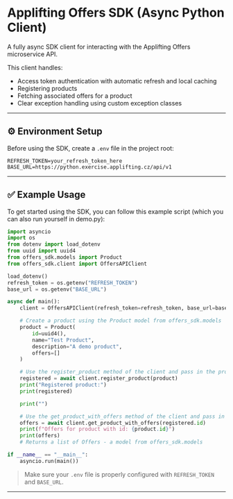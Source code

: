 # Applifting Offers SDK (Async Python Client)

A fully async SDK client for interacting with the Applifting Offers microservice API.

This client handles:
- Access token authentication with automatic refresh and local caching
- Registering products
- Fetching associated offers for a product
- Clear exception handling using custom exception classes

---

## ⚙️ Environment Setup

Before using the SDK, create a `.env` file in the project root:

```env
REFRESH_TOKEN=your_refresh_token_here
BASE_URL=https://python.exercise.applifting.cz/api/v1
```

---

## ✅ Example Usage

To get started using the SDK, you can follow this example script (which you can also run yourself in demo.py):

```python
import asyncio
import os
from dotenv import load_dotenv
from uuid import uuid4
from offers_sdk.models import Product
from offers_sdk.client import OffersAPIClient

load_dotenv()
refresh_token = os.getenv("REFRESH_TOKEN")
base_url = os.getenv("BASE_URL")

async def main():
    client = OffersAPIClient(refresh_token=refresh_token, base_url=base_url)

    # Create a product using the Product model from offers_sdk.models
    product = Product(
        id=uuid4(),
        name="Test Product",
        description="A demo product",
        offers=[]
    )

    # Use the register_product method of the client and pass in the product as a parameter
    registered = await client.register_product(product)
    print("Registered product:")
    print(registered)

    print("")

    # Use the get_product_with_offers method of the client and pass in the id of the product
    offers = await client.get_product_with_offers(registered.id)
    print(f"Offers for product with id: {product.id}")
    print(offers)
    # Returns a list of Offers - a model from offers_sdk.models

if __name__ == "__main__":
    asyncio.run(main())
```

> Make sure your `.env` file is properly configured with `REFRESH_TOKEN` and `BASE_URL`.

---
